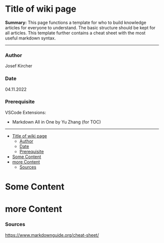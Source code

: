 # Title of wiki page

**Summary:** This page functions a template for who to build knowledge articles for everyone to understand. The basic structure should be kept for all articles. This template further contains a cheat sheet with the most useful markdown syntax.


---
### Author

Josef Kircher

### Date

04.11.2022

### Prerequisite
VSCode Extensions:

- Markdown All in One by Yu Zhang (for TOC)

---
<!-- TOC -->
* [Title of wiki page](#title-of-wiki-page)
    * [Author](#author)
    * [Date](#date)
    * [Prerequisite](#prerequisite)
* [Some Content](#some-content)
* [more Content](#more-content)
    * [Sources](#sources)
<!-- TOC -->
# Some Content

# more Content


### Sources
https://www.markdownguide.org/cheat-sheet/